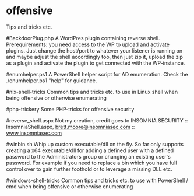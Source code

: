 # offensive
Tips and tricks etc.

#BackdoorPlug.php
A WordPres plugin containing reverse shell. Prerequirements: you need access to the WP to upload and activate plugins.
Just change the host/port to whatever your listener is running on and maybe adjust the shell accordingly too, then just zip it, upload the zip as a plugin and activate the plugin to get connected with the WP-instance.

#enumhelper.ps1
A PowerShell helper script for AD enumeration. Check the .\enumhelper.ps1 "help" for guidance.

#nix-shell-tricks
Common tips and tricks etc. to use in Linux shell when being offensive or otherwise enumerating

#php-trickery
Some PHP-tricks for offensive security

#reverse_shell.aspx
Not my creation, credit goes to INSOMNIA SECURITY :: InsomniaShell.aspx, brett.moore@insomniasec.com ::  www.insomniasec.com

#winbin.sh
Whip up custom executable/dll on the fly. So far only supports creating a x64 executable/dll for adding a defined user with a defined password to the Administrators group or changing an existing user's password. For example if you need to replace a bin which you have full control over to gain further foothold or to leverage a missing DLL etc.

#windows-shell-tricks
Common tips and tricks etc. to use with PowerShell / cmd when being offensive or otherwise enumerating
